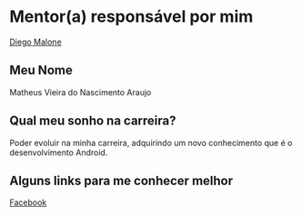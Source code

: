 # Mentor(a) responsável por mim

[Diego Malone](/profiles/mentors/profiles/diegomalone.md)

## Meu Nome

Matheus Vieira do Nascimento Araujo

## Qual meu sonho na carreira?

Poder evoluir na minha carreira, adquirindo um novo conhecimento que é o desenvolvimento Android.

## Alguns links para me conhecer melhor

[Facebook](https://www.facebook.com/matheus.araujo.77985)

